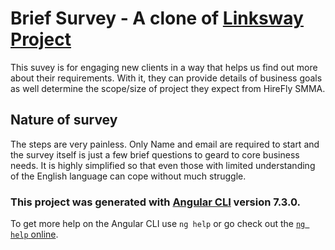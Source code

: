 # Brief Survey - A clone of [Linksway Project](https://github.com/michaeliyke/linksway)

This suvey is for engaging new clients in a way that helps us find out more about their requirements. With it, they can provide details of business goals as well determine the scope/size of project they expect from HireFly SMMA.

## Nature of survey

The steps are very painless. Only Name and email are required to start and the survey itself is just a few brief questions to geard to core business needs. It is highly simplified so that even those with limited understanding of the  English language can  cope without much struggle.





### This project was generated with [Angular CLI](https://github.com/angular/angular-cli) version 7.3.0.
To get more help on the Angular CLI use `ng help` or go check out the [`ng help` online](https://github.com/angular/angular-cli/blob/master/README.md).
